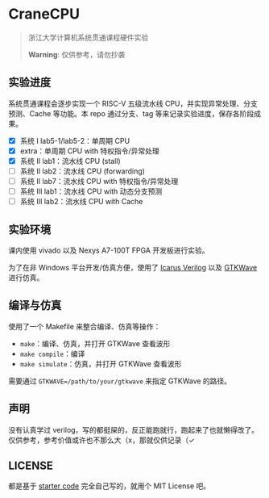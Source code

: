 # CraneCPU

> 浙江大学计算机系统贯通课程硬件实验
>
> **Warning**: 仅供参考，请勿抄袭

## 实验进度

系统贯通课程会逐步实现一个 RISC-V 五级流水线 CPU，并实现异常处理、分支预测、Cache 等功能。本 repo 通过分支、tag 等来记录实验进度，保存各阶段成果。

- [x] 系统 Ⅰ lab5-1/lab5-2：单周期 CPU
- [x] extra：单周期 CPU with 特权指令/异常处理
- [x] 系统 Ⅱ lab1：流水线 CPU (stall)
- [ ] 系统 Ⅱ lab2：流水线 CPU (forwarding)
- [ ] 系统 Ⅱ lab7：流水线 CPU with 特权指令/异常处理
- [ ] 系统 Ⅲ lab1：流水线 CPU with 动态分支预测
- [ ] 系统 Ⅲ lab2：流水线 CPU with Cache

## 实验环境

课内使用 vivado 以及 Nexys A7-100T FPGA 开发板进行实验。

为了在非 Windows 平台开发/仿真方便，使用了 [Icarus Verilog](https://github.com/steveicarus/iverilog) 以及 [GTKWave](https://github.com/gtkwave/gtkwave/) 进行仿真。

## 编译与仿真

使用了一个 Makefile 来整合编译、仿真等操作：

- `make`：编译、仿真，并打开 GTKWave 查看波形
- `make compile`：编译
- `make simulate`：仿真，并打开 GTKWave 查看波形

需要通过 `GTKWAVE=/path/to/your/gtkwave` 来指定 GTKWave 的路径。

## 声明

没有认真学过 verilog，写的都挺屎的，反正能跑就行，跑起来了也就懒得改了。仅供参考，参考价值或许也不那么大（x，那就仅供记录（✓

## LICENSE

都是基于 [starter code](https://github.com/TonyCrane/CraneCPU/commit/08b1c5129c9c933bebcf9a755afddb13f8b7d679) 完全自己写的，就用个 MIT License 吧。
